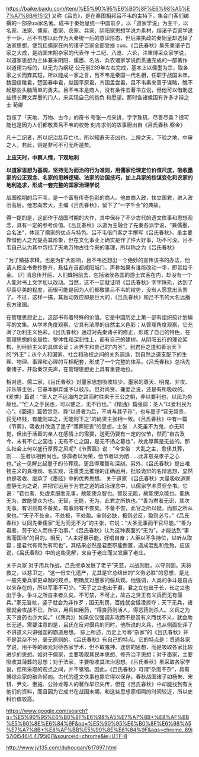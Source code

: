 https://baike.baidu.com/item/%E5%90%95%E6%B0%8F%E6%98%A5%E7%A7%8B/615121 又称《吕览》，是在秦国相邦吕不韦的主持下，集合门客们编撰的一部杂za家名著。成书于秦始皇统一中国前夕。以「道家学说」为主干，以名家、法家、儒家、墨家、农家、兵家、阴阳家思想学说为素材，熔诸子百家学说于一炉，吕不韦想以此作为大秦统一后的意识形态，但后来执政的秦始皇却选择了法家思想，使包括儒家在内的诸子百家全部受挫 cuo。《吕氏春秋》集先秦诸子百家之大成，是战国末期杂家的代表作 十二纪、八览、六论，注重博采众家学说，以道家思想为主体兼采阴阳、儒墨、名法、兵农诸家学说而贯通完成的一部著作 以道德为标的，以无为为纲纪 公元前239年左右完成，基本上以儒墨为宗，取各家之长而弃其短，所以能成一家之言，吕不韦是秦国一代名相，任职于战国末年，魏国信陵君，楚国春申君，赵国平原君，齐国孟尝君。吕不韦素来善于谋略，瞧不起那些头脑简单的勇夫。吕不韦本是商人，没有条件去著书立说，但他可以借助这些擅长舞文弄墨的门人，来实现自己的抱负 和愿望。那时各诸侯国有许多才辩之士 荀卿

包揽了「天地、万物、古今」的奇书 夸张一点来讲，字字珠玑、尽善尽美？很可能也是因为人们都敬畏吕不韦的权势 刻舟求剑的故事厨出自《吕氏春秋.察金》

凡十二纪者，所以纪治乱存亡也，所以知寿夭吉凶也，上揆之天、下验之地、中审之人，若此，则是非可不可无所遁矣。

**上应天时，中察人情，下观地利**

**以道家思想为基调，坚持无为而治的行为准则，用儒家伦理定位价值尺度，吸收墨家的公正观念、名家的思辨逻辑、法家的治国技巧，加上兵家的权谋变化和农家的地利追求，形成一套完整的国家治理学说**

战国晚期的吕不韦，是一个富有传奇色彩的商人。他由商入政，扶立国君，进入政治高层。他志向宏大，主编《吕氏春秋》，留下了“一字千金”的典故。

得一提的是，这部作于战国时期的大作，其中保存了不少古代的遗文佚事和思想观念，具有一定的参考价值。《吕氏春秋》以道为主融合了先秦各派学说，“兼儒墨，合名法”，体现了儒家的优点与特色。吕不韦借门客之手撰写《吕氏春秋》，虽主要靠借他人之光提高其形象，但在文化事业上确实是作了件大好事，功不可没。吕不韦自己认为其中包括了天地万物古往今来的事理，所以称之为《吕氏春秋》

”为了精益求精，也是为扩大影响，吕不韦还想出一个绝妙的宣传该书的办法，他请人把全书誊抄整齐，悬挂在首都咸阳城门，声称如果有谁能改动一字，即赏给千金。 [7]  消息传开后，人们蜂拥前去，包括诸侯各国的游士宾客在内，却没有一个人能对书上文字加以改动。当然，这不一定就证明《吕氏春秋》字字珠玑，达到了尽善尽美的程度，而很可能是因为人们都敬畏吕不韦的权势，没有人愿意出头罢了。不过，这样一搞，其轰动效应却是巨大的，《吕氏春秋》和吕不韦的大名远播东方诸国。

在管理思想史上，这部书有着特殊的价值。它是中国历史上第一部有组织按计划编写的文集。从学术角度观察，它具有浓厚的自然主义色彩；从管理角度观察，它充满了功利主义色彩。《吕氏春秋》通过对先秦诸子的修正，形成了自己的特色，在管理思想的全局性、整体性和深刻性上，都有自己的建树。从阴阳五行的理论架构，到经验主义的具体论证；从养生和贵己的“内圣”，到君臣之道和善治天下的“外王”；从个人和国家、社会和政权之间的关系调适，到自然之道支配下的生理、物理、事理和心理的互相配套，形成了一个完整的体系。《吕氏春秋》总括先秦诸子，开启秦汉先声，在管理思想史上具有重要地位。


相对道、儒二家，《吕氏春秋》对墨家思想吸收较少。墨家的尊天、明鬼、非攻、非乐等主张，它基本摒弃或予以驳斥。但对尚贤、兼爱之说，还是有所吸收的。《爱类》篇说：“贤人之不远海内之路而时往来于王公之朝，非以要利也，以民为务故也。”“仁人之于民也，可以便之，无不行也。”《精通》篇强调：圣人“以爱利民为心”。《圜道》篇赞赏尧、舜“以贤者为后，不肯与其子孙”，也与墨子“官无常贵，民无终贱，有能则举之，无能则下之”的尚贤主张相一致。《吕氏春秋》中有一篇《节葬》，吸收并改造了墨子“薄葬短丧”的思想，主张：人死虽不为鬼，亦无知觉，但出于活着的亲人在感情上的需要，送死仍要有一定的仪节，然而“自古及今，未有不亡之国也；无有不亡之国，是无不扬之墓也”，故此厚葬是无益的。那么社会上何以盛行厚葬之风呢?《节葬篇》说：“今世俗：大乱之主，愈侈其葬，则……生者以相矜尚也。侈靡者以为荣，俭节者以为陋……此非慈亲孝子之心也。”这一见解比起墨子的节葬观，更显得理智和深刻。另外，《吕氏春秋》提出唯物主义的真理观、名实观，注重类比推理的正确运用，批驳诡辩的名辩思想，显然也是吸收、继承了《墨经》中的优秀思想。
关于道家
《吕氏春秋》大量吸收道家虚静无为之说，并把它运用于为君之道的政治理念中，以儒家学术贯穿全书。它说：“君也者，处虚素服而无事，故能使众智也。智反无能，故能使众能也。能执无为，故能使众为也。无智，无能，无为，此君之所执也。”“善为君者无识，其次无事。有识则有不备矣，有事则有不恢矣。不备不恢，此官之所以疑，而邪之所从来也。”“天子不处全，不处极，不处盈。全则必缺，极则必反，盈则必亏。”《吕氏春秋》认同先秦儒家“无为而无不为”的主张，它说：“大圣无事而干官尽能。”“善为君者，劳于论人而佚于治事。”《吕氏春秋》认为这种表面的“无为”，才能达到“事省而国治”的目的。相反，“人主好暴示能，好唱自奋；人臣以不争持位，以听从取容；是君代有司为有司也”，其结果必然是君臣职能倒置，造成混乱和危殆。应该说，《吕氏春秋》中的这些见解，来自于老庄而又发展了老庄。

关于兵家
对于用兵作战，吕氏继承发展了老子”夫慈，以战则胜，以守则固。天将救之，以慈卫之。“这一份文化遗产，尤其是它总结出的“义务必胜”的思想，是比一般先秦兵家更卓越的观点。明确反对墨家的偃兵观。他强调，人类的争斗是自古以来存在的，所以军事不可少。“天子之立也出于君，君之立也出于长，长之立也出于争。争斗之所自来者久矣，不可禁，不可止，故古之贤王有义兵而无有偃兵。”家无笞杖，竖子就会为非作歹；国无刑罚，百姓就会侵凌掠夺；天下无兵，诸侯就会攻战不已。所以，用兵如用药，“得良药则活人，得恶药则杀人。义兵之为天下良药也亦大矣。”（《荡兵》）如果仅仅强调非攻而不是赏有义而伐不义，就会助长无道。需要注意的是，吕氏在反对偃兵的同时，他所说的义兵，也从侧面批评了不讲道义只讲强国的霸道思想。
综上所述，历史上号称“杂家”的《吕氏春秋》并不是混杂不分，毫无原则的。《吕氏春秋》有自己的特点。它的特点是：贯通各家学说，用平等的眼光对待各家学术，但不取鬼神、迷信的思想，而是吸取各家比较进步的思想。如对于儒家，主要吸取其民本思想、修齐治平思想；对于墨家，主要吸收其薄葬的思想；对于法家，主要吸收其法治思想。《吕氏春秋》虽采取各家学说，但所采取的观点之间，并不牴牾。因此，《吕氏春秋》可谓“杂而不杂”，具有博综众家的融合倾向。古代的遗文佚事也靠它得以保存。春秋战国诸子如杨朱、宋钘、尹文、惠施、公孙龙等人的著作早已失传，但在《吕氏春秋》中却能找到有关他们的资料，而且因为它成书在战国末期，和这些思想家相隔的时间较近，所以史料价值较高。

https://www.google.com/search?q=%E5%90%95%E6%B0%8F%E6%98%A5%E7%A7%8B+%E8%AF%BB%E5%90%8E%E6%84%9F&oq=%E5%90%95%E6%B0%8F%E6%98%A5%E7%A7%8B+%E8%AF%BB%E5%90%8E%E6%84%9F&aqs=chrome..69i57j0i546l4.4795j0j1&sourceid=chrome&ie=UTF-8

http://www.jy135.com/duhougan/617897.html
